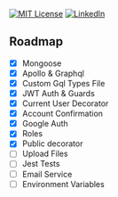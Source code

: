 [![MIT License][license-shield]][license-url]
[![LinkedIn][linkedin-shield]][linkedin-url]

## Roadmap

- [x] Mongoose
- [x] Apollo & Graphql
- [x] Custom Gql Types File
- [x] JWT Auth & Guards
- [x] Current User Decorator
- [x] Account Confirmation
- [x] Google Auth
- [x] Roles
- [x] Public decorator
- [ ] Upload Files
- [ ] Jest Tests
- [ ] Email Service
- [ ] Environment Variables

[license-shield]: https://img.shields.io/github/license/othneildrew/Best-README-Template.svg?style=for-the-badge
[license-url]: https://github.com/othneildrew/Best-README-Template/blob/master/LICENSE.txt
[linkedin-shield]: https://img.shields.io/badge/-LinkedIn-black.svg?style=for-the-badge&logo=linkedin&colorB=555
[linkedin-url]: https://www.linkedin.com/in/flav1o/

